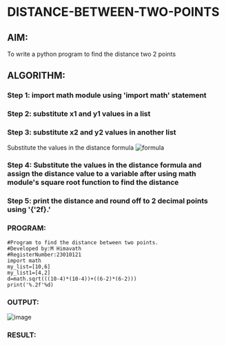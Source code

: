 # DISTANCE-BETWEEN-TWO-POINTS

## AIM:
To write a python program to find the distance two 2 points
## ALGORITHM:
### Step 1: import math module using 'import math' statement
### Step 2: substitute x1 and y1 values in a list
### Step 3: substitute x2 and y2 values in another list
Substitute the values in the distance formula  ![formula](/formula.JPG)
### Step 4: Substitute the values in the distance formula and assign the distance value to a variable after using math module's square root function to find the distance
### Step 5:  print the distance and round off to 2 decimal points using '{'2f}.'
### PROGRAM:
```
#Program to find the distance between two points.
#Developed by:M Himavath
#RegisterNumber:23010121
import math
my_list=[10,6]
my_list1=[4,2]
d=math.sqrt(((10-4)*(10-4))+((6-2)*(6-2)))
print('%.2f'%d)
```

### OUTPUT:

![image](https://github.com/Himavath08/DISTANCE-BETWEEN-TWO-POINTS/assets/139110631/06269ed1-bd08-48da-9ce8-1b651f4932a7)


### RESULT:
